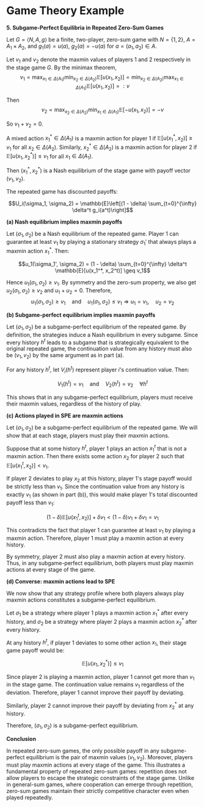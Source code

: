 # Game Theory Example

**5. Subgame-Perfect Equilibria in Repeated Zero-Sum Games**

Let $G = \langle N, A, g \rangle$ be a finite, two-player, zero-sum game with $N = \{1,2\}$, $A = A_1 \times A_2$, and $g_1(a) = u(a)$, $g_2(a) = -u(a)$ for $a = (a_1, a_2) \in A$.

Let $v_1$ and $v_2$ denote the maxmin values of players 1 and 2 respectively in the stage game $G$. By the minimax theorem, 
$$v_1 = \max_{x_1 \in \Delta(A_1)} \min_{x_2 \in \Delta(A_2)} \mathbb{E}[u(x_1, x_2)] = \min_{x_2 \in \Delta(A_2)} \max_{x_1 \in \Delta(A_1)} \mathbb{E}[u(x_1, x_2)] =: v$$

Then 
$$v_2 = \max_{x_2 \in \Delta(A_2)} \min_{x_1 \in \Delta(A_1)} \mathbb{E}[-u(x_1, x_2)] = -v$$

So $v_1 + v_2 = 0$.

A mixed action $x_1^* \in \Delta(A_1)$ is a maxmin action for player 1 if $\mathbb{E}[u(x_1^*, x_2)] \geq v_1$ for all $x_2 \in \Delta(A_2)$. Similarly, $x_2^* \in \Delta(A_2)$ is a maxmin action for player 2 if $\mathbb{E}[u(x_1, x_2^*)] \leq v_1$ for all $x_1 \in \Delta(A_1)$.

Then $(x_1^*, x_2^*)$ is a Nash equilibrium of the stage game with payoff vector $(v_1, v_2)$.

The repeated game has discounted payoffs:

$$U_i(\sigma_1, \sigma_2) = \mathbb{E}\left[(1 - \delta) \sum_{t=0}^{\infty} \delta^t g_i(a^t)\right]$$


**(a) Nash equilibrium implies maxmin payoffs**

Let $(\sigma_1, \sigma_2)$ be a Nash equilibrium of the repeated game. Player 1 can guarantee at least $v_1$ by playing a stationary strategy $\sigma_1'$ that always plays a maxmin action $x_1^*$. Then:

$$u_1(\sigma_1', \sigma_2) = (1 - \delta) \sum_{t=0}^{\infty} \delta^t \mathbb{E}[u(x_1^*, x_2^t)] \geq v_1$$

Hence $u_1(\sigma_1, \sigma_2) \geq v_1$. By symmetry and the zero-sum property, we also get $u_2(\sigma_1, \sigma_2) \geq v_2$ and $u_1 + u_2 = 0$. Therefore, 
$$u_1(\sigma_1, \sigma_2) \geq v_1 \quad \text{and} \quad u_1(\sigma_1, \sigma_2) \leq v_1 \Rightarrow u_1 = v_1, \quad u_2 = v_2$$

**(b) Subgame-perfect equilibrium implies maxmin payoffs**

Let $(\sigma_1, \sigma_2)$ be a subgame-perfect equilibrium of the repeated game. By definition, the strategies induce a Nash equilibrium in every subgame. Since every history $h^t$ leads to a subgame that is strategically equivalent to the original repeated game, the continuation value from any history must also be $(v_1, v_2)$ by the same argument as in part (a).

For any history $h^t$, let $V_i(h^t)$ represent player $i$'s continuation value. Then:

$$V_1(h^t) = v_1 \quad \text{and} \quad V_2(h^t) = v_2 \quad \forall h^t$$

This shows that in any subgame-perfect equilibrium, players must receive their maxmin values, regardless of the history of play.

**(c) Actions played in SPE are maxmin actions**

Let $(\sigma_1, \sigma_2)$ be a subgame-perfect equilibrium of the repeated game. We will show that at each stage, players must play their maxmin actions.

Suppose that at some history $h^t$, player 1 plays an action $x_1^t$ that is not a maxmin action. Then there exists some action $x_2$ for player 2 such that $\mathbb{E}[u(x_1^t, x_2)] < v_1$.

If player 2 deviates to play $x_2$ at this history, player 1's stage payoff would be strictly less than $v_1$. Since the continuation value from any history is exactly $v_1$ (as shown in part (b)), this would make player 1's total discounted payoff less than $v_1$:

$$(1-\delta) \mathbb{E}[u(x_1^t, x_2)] + \delta v_1 < (1-\delta)v_1 + \delta v_1 = v_1$$

This contradicts the fact that player 1 can guarantee at least $v_1$ by playing a maxmin action. Therefore, player 1 must play a maxmin action at every history.

By symmetry, player 2 must also play a maxmin action at every history. Thus, in any subgame-perfect equilibrium, both players must play maxmin actions at every stage of the game.

**(d) Converse: maxmin actions lead to SPE**

We now show that any strategy profile where both players always play maxmin actions constitutes a subgame-perfect equilibrium.

Let $\sigma_1$ be a strategy where player 1 plays a maxmin action $x_1^*$ after every history, and $\sigma_2$ be a strategy where player 2 plays a maxmin action $x_2^*$ after every history.

At any history $h^t$, if player 1 deviates to some other action $x_1$, their stage game payoff would be:

$$\mathbb{E}[u(x_1, x_2^*)] \leq v_1$$

Since player 2 is playing a maxmin action, player 1 cannot get more than $v_1$ in the stage game. The continuation value remains $v_1$ regardless of the deviation. Therefore, player 1 cannot improve their payoff by deviating.

Similarly, player 2 cannot improve their payoff by deviating from $x_2^*$ at any history.

Therefore, $(\sigma_1, \sigma_2)$ is a subgame-perfect equilibrium.

**Conclusion**

In repeated zero-sum games, the only possible payoff in any subgame-perfect equilibrium is the pair of maxmin values $(v_1, v_2)$. Moreover, players must play maxmin actions at every stage of the game. This illustrates a fundamental property of repeated zero-sum games: repetition does not allow players to escape the strategic constraints of the stage game. Unlike in general-sum games, where cooperation can emerge through repetition, zero-sum games maintain their strictly competitive character even when played repeatedly.